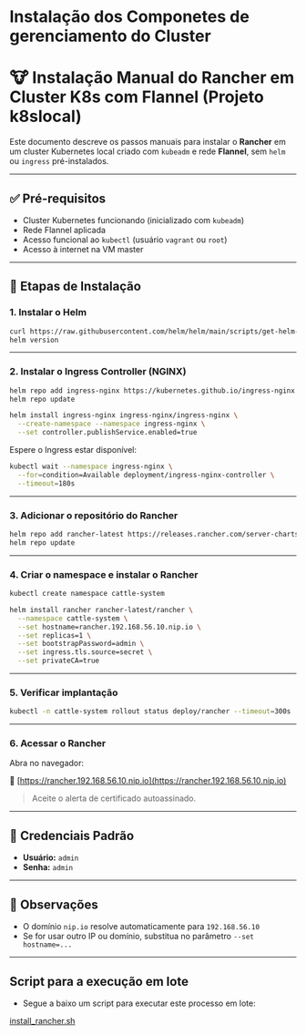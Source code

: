 # Instalação dos Componetes de gerenciamento do Cluster


# 🐮 Instalação Manual do Rancher em Cluster K8s com Flannel (Projeto k8slocal)

Este documento descreve os passos manuais para instalar o **Rancher** em um cluster Kubernetes local criado com `kubeadm` e rede **Flannel**, sem `helm` ou `ingress` pré-instalados.

---

## ✅ Pré-requisitos

- Cluster Kubernetes funcionando (inicializado com `kubeadm`)
- Rede Flannel aplicada
- Acesso funcional ao `kubectl` (usuário `vagrant` ou `root`)
- Acesso à internet na VM master

---

## 🔧 Etapas de Instalação

### 1. Instalar o Helm

```bash
curl https://raw.githubusercontent.com/helm/helm/main/scripts/get-helm-3 | bash
helm version
```

---

### 2. Instalar o Ingress Controller (NGINX)

```bash
helm repo add ingress-nginx https://kubernetes.github.io/ingress-nginx
helm repo update

helm install ingress-nginx ingress-nginx/ingress-nginx \
  --create-namespace --namespace ingress-nginx \
  --set controller.publishService.enabled=true
```

Espere o Ingress estar disponível:

```bash
kubectl wait --namespace ingress-nginx \
  --for=condition=Available deployment/ingress-nginx-controller \
  --timeout=180s
```

---

### 3. Adicionar o repositório do Rancher

```bash
helm repo add rancher-latest https://releases.rancher.com/server-charts/latest
helm repo update
```

---

### 4. Criar o namespace e instalar o Rancher

```bash
kubectl create namespace cattle-system

helm install rancher rancher-latest/rancher \
  --namespace cattle-system \
  --set hostname=rancher.192.168.56.10.nip.io \
  --set replicas=1 \
  --set bootstrapPassword=admin \
  --set ingress.tls.source=secret \
  --set privateCA=true
```

---

### 5. Verificar implantação

```bash
kubectl -n cattle-system rollout status deploy/rancher --timeout=300s
```

---

### 6. Acessar o Rancher

Abra no navegador:

🔗 [https://rancher.192.168.56.10.nip.io](https://rancher.192.168.56.10.nip.io)

> Aceite o alerta de certificado autoassinado.

---

## 🔐 Credenciais Padrão

- **Usuário:** `admin`
- **Senha:** `admin`

---

## 📝 Observações

- O domínio `nip.io` resolve automaticamente para `192.168.56.10`
- Se for usar outro IP ou domínio, substitua no parâmetro `--set hostname=...`

---

##  Script para a execução em lote

- Segue a baixo um script para executar este processo em lote:

[install_rancher.sh][def]

[def]: install_rancher.sh